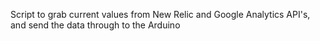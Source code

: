 Script to grab current values from New Relic and Google Analytics API's, and send the data through to the Arduino